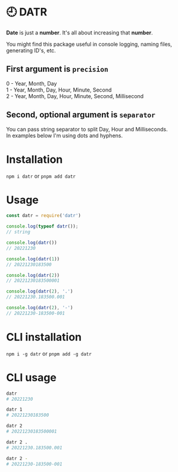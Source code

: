 # 🕘 DATR

**Date** is just a **number**. It's all about increasing that **number**.  

You might find this package useful in console logging, naming files, generating ID's, etc.

## First argument is `precision`
0 - Year, Month, Day  
1 - Year, Month, Day, Hour, Minute, Second  
2 - Year, Month, Day, Hour, Minute, Second, Millisecond  

## Second, optional argument is `separator`
You can pass string separator to split Day, Hour and Milliseconds.  
In examples below I'm using dots and hyphens.

# Installation
`npm i datr` or `pnpm add datr`

# Usage
````js
const datr = require('datr')

console.log(typeof datr());
// string

console.log(datr())  
// 20221230

console.log(datr(1))  
// 20221230183500

console.log(datr(2))  
// 20221230183500001

console.log(datr(2), '.')  
// 20221230.183500.001

console.log(datr(2), '-')  
// 20221230-183500-001
````

# CLI installation
`npm i -g datr` or `pnpm add -g datr`

# CLI usage
````bash
datr
# 20221230

datr 1
# 20221230183500

datr 2 
# 20221230183500001

datr 2 .
# 20221230.183500.001

datr 2 -
# 20221230-183500-001
````